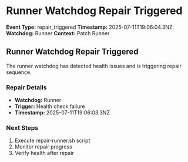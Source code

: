 # Runner Watchdog Repair Triggered

**Event Type:** repair_triggered
**Timestamp:** 2025-07-11T19:06:04.3NZ
**Watchdog:** Runner
**Context:** Patch Runner


## Runner Watchdog Repair Triggered

The runner watchdog has detected health issues and is triggering repair sequence.

### Repair Details
- **Watchdog:** Runner
- **Trigger:** Health check failure
- **Timestamp:** 2025-07-11T19:06:03.3NZ

### Next Steps
1. Execute repair-runner.sh script
2. Monitor repair progress
3. Verify health after repair


